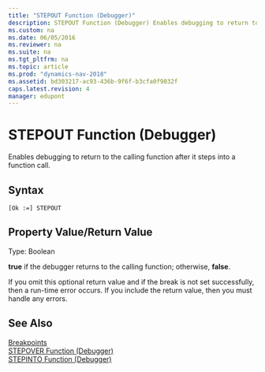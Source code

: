 ```yaml
---
title: "STEPOUT Function (Debugger)"
description: STEPOUT Function (Debugger) Enables debugging to return to the calling function after it steps into a function call.
ms.custom: na
ms.date: 06/05/2016
ms.reviewer: na
ms.suite: na
ms.tgt_pltfrm: na
ms.topic: article
ms.prod: "dynamics-nav-2018"
ms.assetid: bd303217-ac93-436b-9f6f-b3cfa0f9032f
caps.latest.revision: 4
manager: edupont
---
```

# STEPOUT Function (Debugger)
Enables debugging to return to the calling function after it steps into a function call.  
  
## Syntax  
  
```  
[Ok :=] STEPOUT   
```  
  
## Property Value/Return Value  
 Type: Boolean  
  
 **true** if the debugger returns to the calling function; otherwise, **false**.  
  
 If you omit this optional return value and if the break is not set successfully, then a run-time error occurs. If you include the return value, then you must handle any errors.  
  
## See Also  
 [Breakpoints](Breakpoints.md)   
 [STEPOVER Function \(Debugger\)](STEPOVER-Function--Debugger-.md)   
 [STEPINTO Function \(Debugger\)](STEPINTO-Function--Debugger-.md)